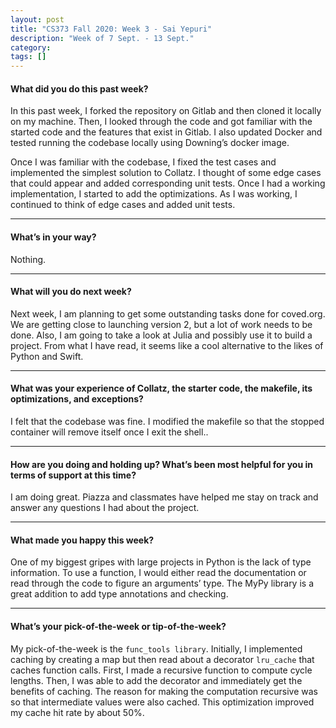 ```yaml
---
layout: post
title: "CS373 Fall 2020: Week 3 - Sai Yepuri"
description: "Week of 7 Sept. - 13 Sept."
category:
tags: []
---
```

#### What did you do this past week?

In this past week, I forked the repository on Gitlab and then cloned it locally on my machine. Then, I looked through the code and got familiar with the started code and the features that exist in Gitlab. I also updated Docker and tested running the codebase locally using  Downing’s docker image.

Once I was familiar with the codebase, I fixed the test cases and implemented the simplest solution to Collatz. I thought of some edge cases that could appear and added corresponding unit tests. Once I had a working implementation, I started to add the optimizations. As I was working, I  continued to think of edge cases and added unit tests.

---
#### What’s in your way?

Nothing.

---
#### What will you do next week?

Next week, I am planning to get some outstanding tasks done for coved.org. We are getting close to launching version 2, but a lot of work needs to be done. Also, I am going to take a look at Julia and possibly use it to build a project. From what I have read, it seems like a cool alternative to the likes of Python and Swift.

---
#### What was your experience of **Collatz**, **the starter code**, **the makefile**, its **optimizations**, and **exceptions**?

I felt that the codebase was fine. I modified the makefile so that the stopped container will remove itself once I exit the shell..

---
#### How are you doing and holding up? What’s been most helpful for you in terms of support at this time?

I am doing great. Piazza and classmates have helped me stay on track and answer any questions I had about the project.

---
#### What made you happy this week?

One of my biggest gripes with large projects in Python is the lack of type information. To use a function, I would either read the documentation or read through the code to figure an arguments’ type. The MyPy library is a great addition to add type annotations and checking.

---
#### What’s your **pick-of-the-week** or **tip-of-the-week**?

My pick-of-the-week is the `func_tools library`. Initially, I implemented caching by creating a map but then read about a decorator `lru_cache` that caches function calls. First, I made a recursive function to compute cycle lengths. Then, I was able to add the decorator and immediately get the benefits of caching. The reason for making the computation recursive was so that intermediate values were also cached. This optimization improved my cache hit rate by about 50%.
